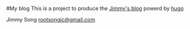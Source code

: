 #My blog
This is a project to produce the [Jimmy's blog](http://rootsongjc.github.io) powerd by [hugo](https://github.com/spf13/hugo/)

Jimmy Song
rootsongjc@gmail.com
